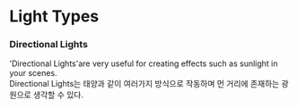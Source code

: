 Light Types
===========
### Directional Lights
'Directional Lights'are very useful for creating effects such as sunlight in your scenes.\
Directional Lights는 태양과 같이 여러가지 방식으로 작동하며 먼 거리에 존재하는 광원으로 생각할 수 있다.
